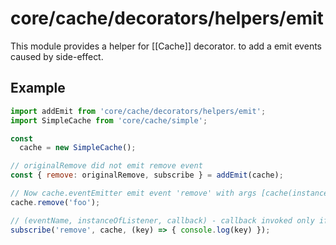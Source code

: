 # core/cache/decorators/helpers/emit

This module provides a helper for [[Cache]] decorator. to add a emit events caused by side-effect.

## Example

```js
import addEmit from 'core/cache/decorators/helpers/emit';
import SimpleCache from 'core/cache/simple';

const
  cache = new SimpleCache();

// originalRemove did not emit remove event
const { remove: originalRemove, subscribe } = addEmit(cache);

// Now cache.eventEmitter emit event 'remove' with args [cache(instance what call emit), [...args]]
cache.remove('foo');

// (eventName, instanceOfListener, callback) - callback invoked only if emit was made by children of instanceOfListener;
subscribe('remove', cache, (key) => { console.log(key) });
```
